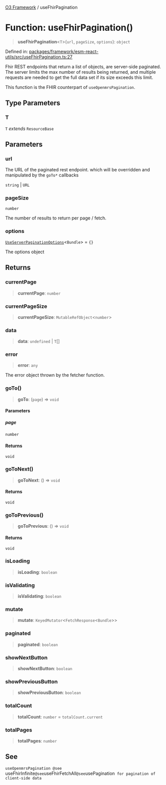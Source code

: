 [O3 Framework](../API.md) / useFhirPagination

# Function: useFhirPagination()

> **useFhirPagination**\<`T`\>(`url`, `pageSize`, `options`): `object`

Defined in: [packages/framework/esm-react-utils/src/useFhirPagination.ts:27](https://github.com/UjjawalPrabhat/openmrs-esm-core/blob/main/packages/framework/esm-react-utils/src/useFhirPagination.ts#L27)

Fhir REST endpoints that return a list of objects, are server-side paginated.
The server limits the max number of results being returned, and multiple requests are needed to get the full data set
if its size exceeds this limit.

This function is the FHIR counterpart of `useOpenmrsPagination`.

## Type Parameters

### T

`T` *extends* `ResourceBase`

## Parameters

### url

The URL of the paginated rest endpoint.
           which will be overridden and manipulated by the `goTo*` callbacks

`string` | `URL`

### pageSize

`number`

The number of results to return per page / fetch.

### options

[`UseServerPaginationOptions`](../interfaces/UseServerPaginationOptions.md)\<`Bundle`\> = `{}`

The options object

## Returns

### currentPage

> **currentPage**: `number`

### currentPageSize

> **currentPageSize**: `MutableRefObject`\<`number`\>

### data

> **data**: `undefined` \| `T`[]

### error

> **error**: `any`

The error object thrown by the fetcher function.

### goTo()

> **goTo**: (`page`) => `void`

#### Parameters

##### page

`number`

#### Returns

`void`

### goToNext()

> **goToNext**: () => `void`

#### Returns

`void`

### goToPrevious()

> **goToPrevious**: () => `void`

#### Returns

`void`

### isLoading

> **isLoading**: `boolean`

### isValidating

> **isValidating**: `boolean`

### mutate

> **mutate**: `KeyedMutator`\<`FetchResponse`\<`Bundle`\>\>

### paginated

> **paginated**: `boolean`

### showNextButton

> **showNextButton**: `boolean`

### showPreviousButton

> **showPreviousButton**: `boolean`

### totalCount

> **totalCount**: `number` = `totalCount.current`

### totalPages

> **totalPages**: `number`

## See

`useOpenmrsPagination
@see `useFhirInfinite`
@see `useFhirFetchAll`
@see `usePagination` for pagination of client-side data`
